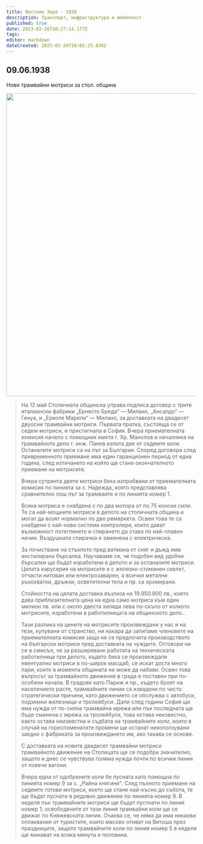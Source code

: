 ```yaml
---
title: Вестник Зора - 1938
description: Транспорт, инфраструктура и мобилност
published: true
date: 2023-02-26T10:27:14.177Z
tags: 
editor: markdown
dateCreated: 2023-02-26T10:05:25.839Z
---
```


## 09.06.1938
Нови трамвайни мотриси за стол. община

<img src="https://lh5.googleusercontent.com/X0td2TCS-jcM3D0zEESF706QSgKFa6qnjZtSddCaZIK6U51GTx5PGN8jh7UR7uEcg2I=w2400" width="800">

> Ha 12 май Столичната общинска управа подписа договор с трите италиански фабрики „Ернесто Бреда“ — Милано, „Ансалдо“ — Генуа, и „Ерколе Марели“ — Милано, за доставката на двадесет двуосни трамвайни мотриси. Първата пратка, състояща се от седем мотриси, е пристигнала в София. Вчера приемателната комисия начело с помощник кмета г. Хр. Манолов и началника на трамвайното депо г. инж. Панев изпита две от седемте коли. Останалите мотриси са на път за България. Според договора след привременното приемане има един гаранционен период от една година, след изтичането на който ще стане окончателното приемане на мотрисите.
> 
> Вчера сутринта двете мотриси бяха изпробвани от приемателната комисия по линията за с. Надежда, която представлява сравнително лош път за трамваите и по линията номер 1.
> 
> Всяка мотриса е снабдена с по два мотора от по 75 конски сили. Те са най-мощните мотриси в депото на столичната община и могат да возят нормално по две ремаркета. Освен това те са снабдени с най-нови системи контролери, които дават възможност потеглянето и спирането да става по най-плавен начин. Въздушната спирачка е заменена с електрическа.
> 
> За почистване на стъклото пред ватмана от сняг и дъжд има инсталирана бърсалка. Научаваме се, че подобен вид удобни бърсалки ще бъдат изработени в депото и за останалите мотриси. Цялата карусерия на мотрисите е с желязно-стоманен скелет, отчасти нитован или електрозаварен, а всички метални ръкохватки, дръжки, осветителни тела и пр. са хромирани.
> 
> Стойността на цялата доставка възлиза на 19.950.900 лв., което дава приблизителната цена на една само мотриса към един милион лв. или с около двеста хиляди лева по-скъпо от колкото мотрисите, изработени в работилницата на общинското депо..
> 
> Тази разлика на цените на мотрисите произвеждани у нас и на тези, купувани от странство, ни накара да запитаме членовете на приемателната комисия защо не се предпочита производството на български мотриси пред доставката на чуждите. Отговори ни се в смисъл, че за разширяване работата на техническата работилница при депото, където биха се произвеждали евентуално мотриси в по-широк масщаб, се искат доста много пари, които в момента общината не може да набави. Освен това въпросът за трамвайното движение в града е поставен при по-особени начала. В градове като Париж и пр., където броят на населението расте, трамвайните линии са извадени по чисто стратегически причини, като движението се обслужва с автобуси, подземни железници и тролейбуси. Дали след години София ще има нужда от по-силна трамвайна мрежа или пък последната ще бъде сменена с мрежа за тролейбуси, това остава неизвестно, както остава неизвестна и съдбата на трамвайните коли, които в случай на гореспоменатите промени ще останат неизползувани заедно с фабриката за произвеждането им, ако такава се основе.
> 
> С доставката на новите двадесет трамвайни мотриси трамвайното движение на Столицата ще се подобри значително, защото и днес се чувствува голяма нужда почти по всички линии от повече вагони.
> 
> Вчера една от одобрените коли бе пусната като помощна по линията номер 9 за с. „Райна княгиня". След пълното приемане на седемте готови мотриси, което ще стане най-късно до събота, те ще бъдат пуснати в редовно движение по линията номер 9. В неделя пък трамвайните мотриси ще бъдат пустнати по линия номер 1; освободените от тази линия трамвайни коли ще се движат по Княжевската линия. Очаква се, че няма да има никакви оплаквания от туристите, които масово отиват на Витоша през праздниците, защото трамвайните коли по линия номер 5 в неделя ще минават на всяка минута и половина.
